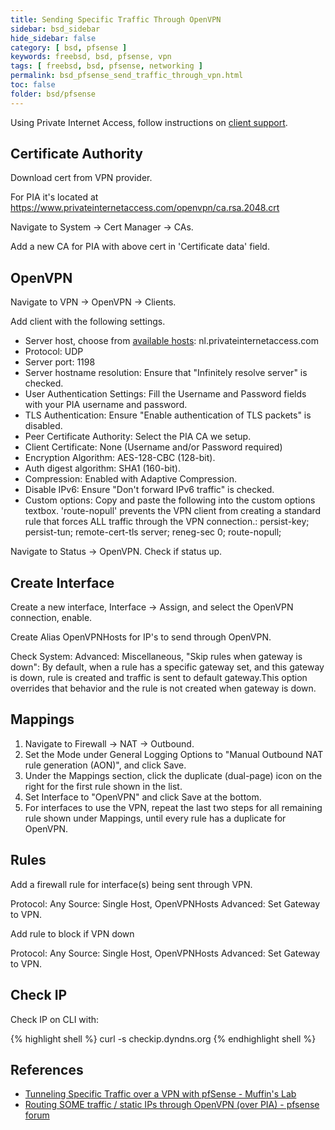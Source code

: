 ```yaml
---
title: Sending Specific Traffic Through OpenVPN
sidebar: bsd_sidebar
hide_sidebar: false
category: [ bsd, pfsense ]
keywords: freebsd, bsd, pfsense, vpn
tags: [ freebsd, bsd, pfsense, networking ]
permalink: bsd_pfsense_send_traffic_through_vpn.html
toc: false
folder: bsd/pfsense
---
```


Using Private Internet Access, follow instructions on [client support](https://www.privateinternetaccess.com/pages/client-support/pfsense).

## Certificate Authority

Download cert from VPN provider.

For PIA it's located at https://www.privateinternetaccess.com/openvpn/ca.rsa.2048.crt

Navigate to System -> Cert Manager -> CAs.

Add a new CA for PIA with above cert in 'Certificate data' field.

## OpenVPN

Navigate to VPN -> OpenVPN -> Clients.

Add client with the following settings.

*   Server host, choose from [available hosts](https://www.privateinternetaccess.com/pages/network/): nl.privateinternetaccess.com
*   Protocol: UDP
*   Server port: 1198
*   Server hostname resolution: Ensure that "Infinitely resolve server" is checked.
*   User Authentication Settings: Fill the Username and Password fields with your PIA username and password.
*   TLS Authentication: Ensure "Enable authentication of TLS packets" is disabled.
*   Peer Certificate Authority: Select the PIA CA we setup.
*   Client Certificate: None (Username and/or Password required)
*   Encryption Algorithm: AES-128-CBC (128-bit).
*   Auth digest algorithm: SHA1 (160-bit).
*   Compression: Enabled with Adaptive Compression.
*   Disable IPv6: Ensure "Don't forward IPv6 traffic" is checked.
*   Custom options: Copy and paste the following into the custom options textbox. 'route-nopull' prevents the VPN client from creating a standard rule that forces ALL traffic through the VPN connection.:
      persist-key;
      persist-tun;
      remote-cert-tls server;
      reneg-sec 0;
      route-nopull;

Navigate to Status -> OpenVPN. Check if status up.

## Create Interface

Create a new interface, Interface -> Assign, and select the OpenVPN connection, enable.

Create Alias OpenVPNHosts for IP's to send through OpenVPN.

Check System: Advanced: Miscellaneous, "Skip rules when gateway is down":
By default, when a rule has a specific gateway set, and this gateway is down, rule is created and traffic is sent to default gateway.This option overrides that behavior and the rule is not created when gateway is down.

## Mappings

1.  Navigate to Firewall -> NAT -> Outbound.
1.  Set the Mode under General Logging Options to "Manual Outbound NAT rule generation (AON)", and click Save.
1.  Under the Mappings section, click the duplicate (dual-page) icon on the right for the first rule shown in the list.
1.  Set Interface to "OpenVPN" and click Save at the bottom.
1.  For interfaces to use the VPN, repeat the last two steps for all remaining rule shown under Mappings, until every rule has a duplicate for OpenVPN.

## Rules

Add a firewall rule for interface(s) being sent through VPN.

Protocol: Any
Source: Single Host, OpenVPNHosts
Advanced: Set Gateway to VPN.

Add rule to block if VPN down

Protocol: Any
Source: Single Host, OpenVPNHosts
Advanced: Set Gateway to VPN.

## Check IP
Check IP on CLI with:

{% highlight shell %}
curl -s checkip.dyndns.org
{% endhighlight shell %}


## References

*   [Tunneling Specific Traffic over a VPN with pfSense - Muffin's Lab](https://blog.monstermuffin.org/tunneling-specific-traffic-over-a-vpn-with-pfsense/)
*  [Routing SOME traffic / static IPs through OpenVPN (over PIA) - pfsense forum](https://forum.pfsense.org/index.php?topic=72902.0)
